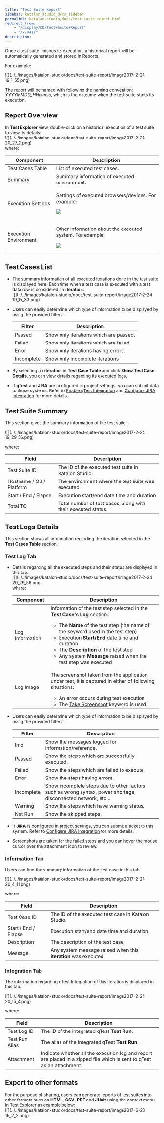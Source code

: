```yaml
---
title: "Test Suite Report" 
sidebar: katalon_studio_docs_sidebar
permalink: katalon-studio/docs/test-suite-report.html 
redirect_from:
    - "/display/KD/Test+Suite+Report"
    - "/x/v4IY"
description: 
---
```

Once a test suite finishes its execution, a historical report will be automatically generated and stored in Reports. 

For example:

![](../../images/katalon-studio/docs/test-suite-report/image2017-2-24 19_1_55.png)

The report will be named with following the naming convention: _YYYYMMDD_HHmmss_, which is the datetime when the test suite starts its execution.

Report Overview
---------------

In **Test Explorer** view, double-click on a historical execution of a test suite to view its details:  
![](../../images/katalon-studio/docs/test-suite-report/image2017-2-24 20_27_2.png)  
where:

<table><thead><tr><th>Component</th><th>Description</th></tr></thead><tbody><tr><td>Test Cases Table</td><td>List of executed test cases.</td></tr><tr><td>Summary</td><td>Summary information of executed environment.</td></tr><tr><td>Execution Settings</td><td><p>Settings of executed browsers/devices. For example:</p><p><img src="../../images/katalon-studio/docs/test-suite-report/image2017-2-24 19_40_50.png"></p></td></tr><tr><td>Execution Environment</td><td><p>Other information about the executed system. For example:</p><p><img src="../../images/katalon-studio/docs/test-suite-report/image2017-2-24 19_42_41.png"></p></td></tr></tbody></table>

Test Cases List
---------------

*   The summary information of all executed iterations done in the test suite is displayed here. Each time when a test case is executed with a test data row is considered an **iteration**.  
    ![](../../images/katalon-studio/docs/test-suite-report/image2017-2-24 19_15_33.png)
*   Users can easily determine which type of information to be displayed by using the provided filters:
    
    | Filter | Description |
    | --- | --- |
    | Passed | Show only iterations which are passed. |
    | Failed | Show only iterations which are failed. |
    | Error | Show only iterations having errors. |
    | Incomplete | Show only incomplete iterations |
    
*   By selecting an **iteration** in **Test Case Table** and click **Show Test Case Details**, you can view details regarding its executed logs.
*   If **qTest** and **JIRA** are configured in project settings, you can submit data to those systems. Refer to [Enable qTest Integration](/display/KD/Enable+qTest+Integration) and [Configure JIRA Integration](/display/KD/Configure+JIRA+Integration) for more details.

Test Suite Summary
------------------

This section gives the summary information of the test suite:

![](../../images/katalon-studio/docs/test-suite-report/image2017-2-24 19_29_56.png)

where:

| Field | Description |
| --- | --- |
| Test Suite ID | The ID of the executed test suite in Katalon Studio. |
| Hostname / OS / Platform | The environment where the test suite was executed |
| Start / End / Elapse | Execution start/end date time and duration |
| Total TC | Total number of test cases, along with their executed status. |

Test Logs Details
-----------------

This section shows all information regarding the iteration selected in the **Test Cases Table** section.

### Test Log Tab

*   Details regarding all the executed steps and their status are displayed in this tab.   
    ![](../../images/katalon-studio/docs/test-suite-report/image2017-2-24 20_29_56.png)  
    where:
    
    <table><thead><tr><th>Component</th><th>Description</th></tr></thead><tbody><tr><td>Log Information</td><td>Information of the test step selected in the <strong>Test Case's Log</strong> section:<ul><li>The <strong>Name</strong> of the test step (the name of the keyword used in the test step)</li><li>Execution <strong>Start/End</strong> date time and duration</li><li>The <strong>Description</strong> of the test step</li><li>Any system <strong>Message</strong> raised when the test step was executed</li></ul></td></tr><tr><td>Log Image</td><td><p>The screenshot taken from the application under test, it is captured in either of following situations:</p><ul><li>An error occurs during test execution</li><li>The <a href="/display/KD/%5BWebUI%5D+Take+Screenshot" rel="nofollow">Take Screenshot</a> keyword is used</li></ul></td></tr></tbody></table>
    
*   Users can easily determine which type of information to be displayed by using the provided filters:
    
    | Filter | Description |
    | --- | --- |
    | Info | Show the messages logged for information/reference. |
    | Passed | Show the steps which are successfully executed. |
    | Failed | Show the steps which are failed to execute. |
    | Error | Show the steps having errors. |
    | Incomplete | Show incomplete steps due to other factors such as wrong syntax, power shortage, disconnected network, etc... |
    | Warning | Show the steps which have warning status. |
    | Not Run | Show the skipped steps. |
    
*   If **JIRA** is configured in project settings, you can submit a ticket to this system. Refer to [Configure JIRA Integration](/display/KD/Configure+JIRA+Integration) for more details.
*   Screenshots are taken for the failed steps and you can hover the mouse cursor over the attachment icon to review. 

### Information Tab

Users can find the summary information of the test case in this tab.

![](../../images/katalon-studio/docs/test-suite-report/image2017-2-24 20_4_11.png)

where:

| Field | Description |
| --- | --- |
| Test Case ID | The ID of the executed test case in Katalon Studio. |
| Start / End / Elapse | Execution start/end date time and duration. |
| Description | The description of the test case. |
| Message | Any system message raised when this **iteration** was executed. |

### Integration Tab

The information regarding qTest Integration of this iteration is displayed in this tab.

![](../../images/katalon-studio/docs/test-suite-report/image2017-2-24 20_15_4.png)

where:

| Field | Description |
| --- | --- |
| Test Log ID | The ID of the integrated qTest **Test Run**. |
| Test Run Alias | The alias of the integrated qTest **Test Run**. |
| Attachment | Indicate whether all the execution log and report are placed in a zipped file which is sent to qTest as an attachment. |

Export to other formats
-----------------------

For the purpose of sharing, users can generate reports of test suites into other formats such as **HTML**, **CSV**, **PDF** and **JUnit** using the context menu in Test Explorer as example below:   
![](../../images/katalon-studio/docs/test-suite-report/image2017-6-23 16_2_2.png)